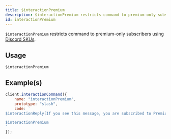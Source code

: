 ```yaml
---
title: $interactionPremium
description: $interactionPremium restricts command to premium-only subscribers using Discord SKUs.
id: interactionPremium
---
```


`$interactionPremium` restricts command to premium-only subscribers using [Discord SKUs](https://discord.com/developers/docs/monetization/skus).

## Usage

```aoi
$interactionPremium
```

## Example(s)

```js
client.interactionCommand({
    name: "interactionPremium",
    prototype: "slash",
    code: `
$interactionReply[If you see this message, you are subscribed to Premium!]

$interactionPremium
`
});
```
